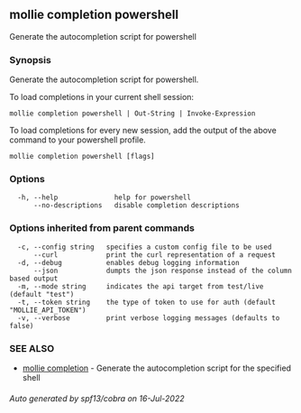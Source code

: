 ## mollie completion powershell

Generate the autocompletion script for powershell

### Synopsis

Generate the autocompletion script for powershell.

To load completions in your current shell session:

	mollie completion powershell | Out-String | Invoke-Expression

To load completions for every new session, add the output of the above command
to your powershell profile.


```
mollie completion powershell [flags]
```

### Options

```
  -h, --help              help for powershell
      --no-descriptions   disable completion descriptions
```

### Options inherited from parent commands

```
  -c, --config string   specifies a custom config file to be used
      --curl            print the curl representation of a request
  -d, --debug           enables debug logging information
      --json            dumpts the json response instead of the column based output
  -m, --mode string     indicates the api target from test/live (default "test")
  -t, --token string    the type of token to use for auth (default "MOLLIE_API_TOKEN")
  -v, --verbose         print verbose logging messages (defaults to false)
```

### SEE ALSO

* [mollie completion](mollie_completion.md)	 - Generate the autocompletion script for the specified shell

###### Auto generated by spf13/cobra on 16-Jul-2022

